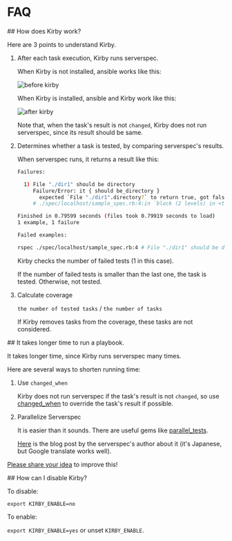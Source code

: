 # FAQ

<a name="work"/>
## How does Kirby work?

Here are 3 points to understand Kirby.

1. After each task execution, Kirby runs serverspec.

    When Kirby is not installed, ansible works like this:

    ![before kirby](http://i.imgur.com/2AbjMfv.jpg)

    When Kirby is installed, ansible and Kirby work like this:

    ![after kirby](http://i.imgur.com/QXcgdwA.jpg)

    Note that, when the task's result is not `changed`, Kirby does not run serverspec, since its result should be same.

2. Determines whether a task is tested, by comparing serverspec's results.

    When serverspec runs, it returns a result like this:

    ```bash
    Failures:

      1) File "./dir1" should be directory
         Failure/Error: it { should be_directory }
           expected `File "./dir1".directory?` to return true, got false
         # ./spec/localhost/sample_spec.rb:4:in `block (2 levels) in <top (required)>'

    Finished in 0.79599 seconds (files took 0.79919 seconds to load)
    1 example, 1 failure

    Failed examples:

    rspec ./spec/localhost/sample_spec.rb:4 # File "./dir1" should be directory
    ```

    Kirby checks the number of failed tests (1 in this case).

    If the number of failed tests is smaller than the last one, the task is tested. Otherwise, not tested.

3. Calculate coverage

    `the number of tested tasks` / `the number of tasks`

     If Kirby removes tasks from the coverage, these tasks are not considered.

<a name="slow"/>
## It takes longer time to run a playbook.

It takes longer time, since Kirby runs serverspec many times.

Here are several ways to shorten running time:

1. Use `changed_when`

    Kirby does not run serverspec if the task's result is not `changed`, so use [changed_when](http://docs.ansible.com/ansible/playbooks_error_handling.html#overriding-the-changed-result) to override the task's result if possible.

2. Parallelize Serverspec

    It is easier than it sounds. There are useful gems like [parallel_tests](https://github.com/grosser/parallel_tests).

    [Here](http://mizzy.org/blog/2013/06/22/1/) is the blog post by the serverspec's author about it (it's Japanese, but Google translate works well).

[Please share your idea](https://twitter.com/ks888sk) to improve this!

<a name="disable"/>
## How can I disable Kirby?

To disable:

`export KIRBY_ENABLE=no`

To enable:

`export KIRBY_ENABLE=yes` or unset `KIRBY_ENABLE`.
